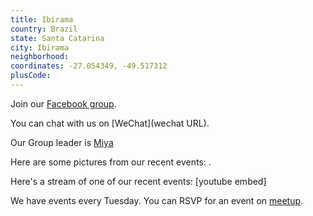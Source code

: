 ```yaml
---
title: Ibirama
country: Brazil
state: Santa Catarina
city: Ibirama
neighborhood: 
coordinates: -27.054349, -49.517312
plusCode:
---
```

Join our [Facebook group](https://www.facebook.com/groups/free.code.camp.ibirama.sc).

You can chat with us on [WeChat](wechat URL).

Our Group leader is [Miya](freecodecamp.org/miya)

Here are some pictures from our recent events:
![]().

Here's a stream of one of our recent events:
[youtube embed]

We have events every Tuesday. You can RSVP for an event on [meetup](meetupurl).
